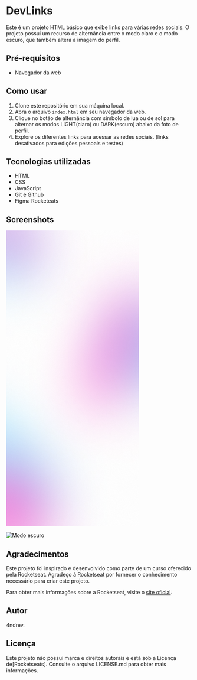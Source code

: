 # DevLinks

Este é um projeto HTML básico que exibe links para várias redes sociais. O projeto possui um recurso de alternância entre o modo claro e o modo escuro, que também altera a imagem do perfil.

## Pré-requisitos

- Navegador da web

## Como usar

1. Clone este repositório em sua máquina local.
2. Abra o arquivo `index.html` em seu navegador da web.
3. Clique no botão de alternância com símbolo de lua ou de sol para alternar os modos LIGHT(claro) ou DARK(escuro) abaixo da foto de perfil.
4. Explore os diferentes links para acessar as redes sociais.
   (links desativados para edições pessoais e testes)

## Tecnologias utilizadas

- HTML
- CSS
- JavaScript
- Git e Github
- Figma Rocketeats

## Screenshots

![Modo claro](./Assets/bg-mobilel.png.png)

![Modo escuro](./Assets/darkmode.png)

## Agradecimentos

Este projeto foi inspirado e desenvolvido como parte de um curso oferecido pela Rocketseat. Agradeço à Rocketseat por fornecer o conhecimento necessário para criar este projeto.

Para obter mais informações sobre a Rocketseat, visite o [site oficial](https://rocketseat.com.br/).

## Autor

4ndrev.

## Licença

Este projeto não possui marca e direitos autorais e está sob a Licença de[Rocketseats]. Consulte o arquivo LICENSE.md para obter mais informações.
